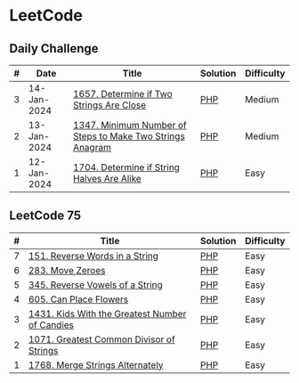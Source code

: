 # LeetCode    

## Daily Challenge
| # | Date | Title | Solution | Difficulty |
|---| ---- | ----- | -------- | ---------- |
|3|14-Jan-2024|[1657. Determine if Two Strings Are Close](https://leetcode.com/problems/determine-if-two-strings-are-close/?envType=daily-question&envId=2024-01-14)|[PHP](./closeStrings.php)|Medium|
|2|13-Jan-2024|[1347. Minimum Number of Steps to Make Two Strings Anagram](https://leetcode.com/problems/minimum-number-of-steps-to-make-two-strings-anagram/?envType=daily-question&envId=2024-01-13)|[PHP](./minSteps.php)|Medium|
|1|12-Jan-2024|[1704. Determine if String Halves Are Alike](https://leetcode.com/problems/determine-if-string-halves-are-alike/?envType=daily-question&envId=2024-01-12)|[PHP](./halvesAreAlike.php)|Easy|

## LeetCode 75    

| # | Title | Solution | Difficulty |
|---| ----- | -------- | ---------- |
|7|[151. Reverse Words in a String](https://leetcode.com/problems/reverse-words-in-a-string/description/?envType=study-plan-v2&envId=leetcode-75)|[PHP](./reverseWords.php)|Easy|
|6|[283. Move Zeroes](https://leetcode.com/problems/move-zeroes/?envType=study-plan-v2&envId=leetcode-75)|[PHP](./reverseVowels.php)|Easy|
|5|[345. Reverse Vowels of a String](https://leetcode.com/problems/reverse-vowels-of-a-string/description/)|[PHP](./reverseVowels.php)|Easy|
|4|[605. Can Place Flowers](https://leetcode.com/problems/can-place-flowers/description/?envType=study-plan-v2&envId=leetcode-75)|[PHP](./canPlaceFlowers.php)|Easy|
|3|[1431. Kids With the Greatest Number of Candies](https://leetcode.com/problems/kids-with-the-greatest-number-of-candies/submissions/1139561196?source=submission-ac)|[PHP](./kidsWithCandies.php)|Easy|
|2|[1071. Greatest Common Divisor of Strings](https://leetcode.com/problems/greatest-common-divisor-of-strings/description/)|[PHP](./gcdOfStrings.php)|Easy|
|1|[1768. Merge Strings Alternately](https://leetcode.com/problems/merge-strings-alternately/description/?envType=study-plan-v2&envId=leetcode-75) | [PHP](./mergeAlternately.php)|Easy|
